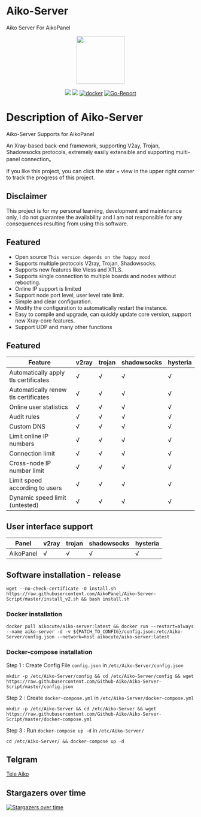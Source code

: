 # Aiko-Server

Aiko Server For AikoPanel

<p align="center"><img src="https://avatars.githubusercontent.com/u/91626055?v=4" width="128" /></p>

<div align="center">

[![](https://img.shields.io/github/downloads/Github-Aiko/Aiko-Server/total.svg?style=flat-square)](https://github.com/Github-Aiko/Aiko-Server/releases)
[![](https://img.shields.io/github/v/release/Github-Aiko/Aiko-Server?style=flat-square)](https://github.com/Github-Aiko/Aiko-Server/releases)
[![docker](https://img.shields.io/docker/v/aikocute/aiko-server?label=Docker%20image&sort=semver)](https://hub.docker.com/r/aikocute/aiko-server)
[![Go-Report](https://goreportcard.com/badge/github.com/Github-Aiko/Aiko-Server?style=flat-square)](https://goreportcard.com/report/github.com/Github-Aiko/Aiko-Server)

</div>

# Description of Aiko-Server

Aiko-Server Supports for AikoPanel

An Xray-based back-end framework, supporting V2ay, Trojan, Shadowsocks protocols, extremely easily extensible and supporting multi-panel connection。

If you like this project, you can click the star + view in the upper right corner to track the progress of this project.

## Disclaimer

This project is for my personal learning, development and maintenance only, I do not guarantee the availability and I am not responsible for any consequences resulting from using this software.

## Featured

- Open source `This version depends on the happy mood`
- Supports multiple protocols V2ray, Trojan, Shadowsocks.
- Supports new features like Vless and XTLS.
- Supports single connection to multiple boards and nodes without rebooting.
- Online IP support is limited
- Support node port level, user level rate limit.
- Simple and clear configuration.
- Modify the configuration to automatically restart the instance.
- Easy to compile and upgrade, can quickly update core version, support new Xray-core features.
- Support UDP and many other functions

## Featured

| Feature                              | v2ray | trojan | shadowsocks | hysteria |
| ------------------------------------ | ----- | ------ | ----------- | -------- |
| Automatically apply tls certificates | √     | √      | √           | √        |
| Automatically renew tls certificates | √     | √      | √           | √        |
| Online user statistics               | √     | √      | √           | √        |
| Audit rules                          | √     | √      | √           | √        |
| Custom DNS                           | √     | √      | √           | √        |
| Limit online IP numbers              | √     | √      | √           | √        |
| Connection limit                     | √     | √      | √           | √        |
| Cross-node IP number limit           | √     | √      | √           | √        |
| Limit speed according to users       | √     | √      | √           | √        |
| Dynamic speed limit (untested)       | √     | √      | √           | √        |

## User interface support

| Panel     | v2ray | trojan | shadowsocks | hysteria |
| --------- | ----- | ------ | ----------- | -------- |
| AikoPanel | √     | √      | √           | √        |

## Software installation - release

```
wget --no-check-certificate -O install.sh https://raw.githubusercontent.com/AikoPanel/Aiko-Server-Script/master/install_v2.sh && bash install.sh
```

### Docker installation

```
docker pull aikocute/aiko-server:latest && docker run --restart=always --name aiko-server -d -v ${PATCH_TO_CONFIG}/config.json:/etc/Aiko-Server/config.json --network=host aikocute/aiko-server:latest
```

### Docker-compose installation

Step 1 : Create Config File `config.json` in `/etc/Aiko-Server/config.json`

```
mkdir -p /etc/Aiko-Server/config && cd /etc/Aiko-Server/config && wget https://raw.githubusercontent.com/Github-Aiko/Aiko-Server-Script/master/config.json
```

Step 2 : Create `docker-compose.yml` in `/etc/Aiko-Server/docker-compose.yml`

```
mkdir -p /etc/Aiko-Server && cd /etc/Aiko-Server && wget https://raw.githubusercontent.com/Github-Aiko/Aiko-Server-Script/master/docker-compose.yml
```

Step 3 : Run `docker-compose up -d` in `/etc/Aiko-Server/`

```
cd /etc/Aiko-Server/ && docker-compose up -d
```

## Telgram

[Tele Aiko](https://t.me/Tele_Aiko)

## Stargazers over time

[![Stargazers over time](https://starchart.cc/Github-Aiko/Aiko-Server.svg)](https://starchart.cc/Github-Aiko/Aiko-Server)
